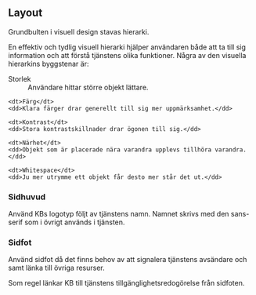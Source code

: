 ## Layout
Grundbulten i visuell design stavas hierarki. 

En effektiv och tydlig visuell hierarki hjälper användaren både att ta till sig information och att förstå tjänstens olika funktioner. Några av den visuella hierarkins byggstenar är: 

<dl>
    <dt>Storlek</dt>
    <dd>Användare hittar större objekt lättare.</dd>
    
    <dt>Färg</dt>
    <dd>Klara färger drar generellt till sig mer uppmärksamhet.</dd>
    
    <dt>Kontrast</dt>
    <dd>Stora kontrastskillnader drar ögonen till sig.</dd>
    
    <dt>Närhet</dt>
    <dd>Objekt som är placerade nära varandra upplevs tillhöra varandra. </dd>
    
    <dt>Whitespace</dt>
    <dd>Ju mer utrymme ett objekt får desto mer står det ut.</dd>
</dl>

### Sidhuvud
Använd KBs logotyp följt av tjänstens namn. Namnet skrivs med den sans-serif som i övrigt används i tjänsten.

### Sidfot
Använd sidfot då det finns behov av att signalera tjänstens avsändare och samt länka till övriga resurser.

<span class="badge bg-info badge-icon text-dark"><i class="kbico-exclamation"></i></span> Som regel länkar KB till tjänstens tillgänglighetsredogörelse från sidfoten.
